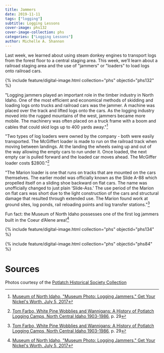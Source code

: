 ```yaml
---
title: Jammers
date: 2019-11-11
tags: ["logging"]
subtitle: Logging Lessons
cover-image: phs132
cover-image-collection: phs
categories: ["Logging Lessons"]
author: Michelle A. Shannon
---
```


Last week, we learned about using steam donkey engines to transport logs from the forest floor to a central staging area. This week, we’ll learn about a railroad staging area and the use of "jammers" or "loaders" to load logs onto railroad cars.

{% include feature/digital-image.html collection="phs" objectid="phs132" %}

"Logging jammers played an important role in the timber industry in North Idaho. One of the most efficient and economical methods of skidding and loading logs onto trucks and railroad cars was the jammer. A machine was placed over the track and lifted logs onto the cars. As the logging industry moved into the rugged mountains of the west, jammers became more mobile. The machinery was often placed on a truck frame with a boom and cables
that could skid logs up to 400 yards away."[^1]

"Two types of log loaders were owned by the company - both were easily transported. The McGiffert loader is made to run on the railroad track when moving between landings. At the landing the wheels swing up and out of the way allowing the empty cars to run under it. Once loaded, the next empty car is pulled forward and the loaded car moves ahead. The McGiffer loader costs $2800."[^2]

"The Marion loader is one that runs on tracks that are mounted on the cars themselves. The earlier model was officially known as the Slide A-88 which propelled itself on a sliding shoe backward on flat cars. The name was unofficially changed to just plain ‘Slide-Ass.’ The use period of the Marion on flat cars was short due to the light construction of the cars and structural damage that resulted through extended use. The Marion found work at ground sites, log ponds, rail reloading points and log transfer stations."[^2]

Fun fact: the Museum of North Idaho possesses one of the first log jammers built in the Coeur d’Alene area![^1]

{% include feature/digital-image.html collection="phs" objectid="phs134" %}

{% include feature/digital-image.html collection="phs" objectid="phs84" %}

# Sources

Photos courtesy of the [Potlatch Historical Society Collection](https://www.lib.uidaho.edu/digital/phs/)

[^1]: [Museum of North Idaho, "Museum Photo: Logging Jammers," Get Your Nickel's Worth, July 5, 2017](https://nickelsworth.com/articles/photo-of-the-week-logging-jammers)

[^2]: [Tom Farbo, White Pine Wobblies and Wannigans: A History of Potlatch Logging Camps, North Central Idaho 1903-1986](https://alliance-primo.hosted.exlibrisgroup.com/permalink/f/m1uotc/CP71106064480001451), p. 29
